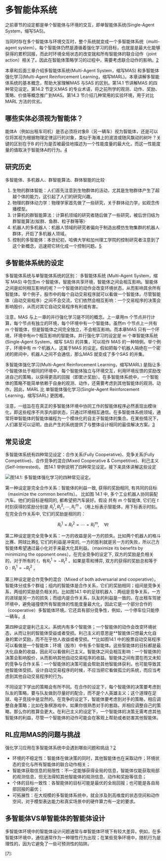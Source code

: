 # 多智能体系统

之前章节的设定都是单个智能体与环境的交互，即单智能体系统(Single-Agent System，缩写SAS)。

当同时存在多个智能体与环境交互时，整个系统就变成一个多智能体系统（multi-agent system）。每个智能体仍然是遵循着强化学习的目标，也就是是最大化能够获得的累积回报，而此时环境全局状态的改变就和所有智能体的联合动作（joint action）相关了。因此在智能体策略学习的过程中，需要考虑联合动作的影响。[2]

本章和后面三章介绍多智能体系统(Multi-Agent System，缩写MAS) 和多智能体强化学习(Multi-Agent Reinforcement Learning，缩写MARL)。本章讲解多智能体系统的基本概念，帮助大家理解MAS 与SAS 的区别。第14.1 节讲解MAS 的四种常见设定。第14.2 节定义MAS 的专业术语，将之前所学的观测、动作、奖励、策略、价值等概念推广到MAS。第14.3 节介绍几种常用的实验环境，用于对比MARL 方法的优劣。

## 哪些实体必须视为智能体？

能体A（例如出租车司机）是否必须将对象B（另一辆车）视为智能体，还是可以仅将其视为根据物理定律运行的对象，类似于海滩上的波浪或随风飘动的树叶？关键的区别在于B 的行为是否被最佳地描述为一个性能度量的最大化，而这一性能度量的值取决于智能体A的行为。[4]

## 研究历史

多智能体、多机器人、群智能算法、群体智能的比较

1. 生物的群体智能：人们首先注意到生物群体的活动，尤其是生物群体产生了超越个体的能力，这引起了人们的研究兴趣。
2. 物理的群体动力学：物理学家首先做了一些研究，关于群体动力学，如观念传播模型。
3. 计算机的群智能算法：计算机领域的研究者随后做了一些研究，被后世归结为群智能算法(蚁群、鱼群、粒子群等等)·
4. 机器人的多机器人：机器人领域的研究者偏向于制造出模仿生物集群的机器人群体，开启了多机器人领域。
5. 控制的多智能体：本世纪初，哈佛大学和加州理工学院的控制研究者注意到了这个新概念，迅速把它转化成一个控制问题。[5]

## 多智能体系统的设定

多智能体系统与单智能体系统的区别： 多智能体系统 (Multi-Agent System，缩写 MAS) 中包含m 个智能体，智能体共享环境，智能体之间会相互影响。智能体之间是如何相互影响的呢？一个智能体的动作会改变环境状态，从而影响其余所有智能体。举个例子，股市中的每个自动交易程序就可以看做一个智能体。尽管智能体（自动交易程序）之间不会交流，它们依然会相互影响：一个交易程序的决策会影响股价，从而对其它自动交易程序有利或有害。

注意，MAS 与上一章的并行强化学习是不同的概念。上一章用m 个节点并行计算，每个节点有独立的环境，每个环境中有一个智能体。虽然m 个节点上一共有m 个智能体，但是智能体之间完全独立，不会相互影响。而本章MAS 只有一个环境，环境中有m个相互影响的智能体。并行强化学习的设定是 m 个单智能体系统 (Single-Agent System，缩写 SAS) 的并集，可以视作 MAS 的一种特例。举个例子，环境中有 m 个机器人，这属于MAS 的设定。假如把每个机器人隔绝在一个密闭的房间中，机器人之间不会通信，那么MAS 就变成了多个SAS 的并集。

多智能体强化学习(Multi-Agent Reinforcement Learning，缩写MARL) 是指让多个智能体处于相同的环境中，每个智能体独立与环境交互，利用环境反馈的奖励改进自己的策略，以获得更高的回报（即累计奖励）。在多智能体系统中，一个智能体的策略不能简单依赖于自身的观测、动作，还需要考虑到其他智能体的观测、动作。因此，MARL 比 单智能体强化学习(Single-Agent Reinforcement Learning，缩写SARL) 更困难。

注意，一组旨在在真正的多智能体环境中协同工作的智能体程序必然表现出模块化，即这些程序不共享内部状态，只通过环境相互通信。在多智能体系统领域，通常将单智能体的智能体编程为一个模块化的自主子智能体的集合。在某些情况下，人们甚至可以证明，由此产生的系统提供了与整体设计相同的最佳解决方案。[3]

## 常见设定

多智能体系统有四种常见设定：合作关系(Fully Cooperative)、竞争关系(Fully Competitive)、合作竞争的混合(Mixed Cooperative & Competitive)、利己主义(Self-Interested)。
图14.1 举例说明了四种常见设定。接下来具体讲解这些设定

![图14.1: 多智能体强化学习的四种常见设定。](../img/MAS.png)

第一种设定是完全合作关系：智能体的利益一致, 获得的奖励相同, 有共同的目标（maximize the common benefits）。 比如图 14.1 中, 多个工业机器人协同装配汽车。他们的目标是相同的, 都希望把汽车装好。假设 共有 $m$ 个智能体, 它们在 $t$ 时刻获得的奖励分别是 $R_t^1, R_t^2, \cdots, R_t^m$ 。（用上标表示智能体，用下标表示时刻。在完全合作关系中, 它们的奖励是相同的：

$$
R_t^1=R_t^2=\cdots=R_t^m, \quad \forall t
$$

第二种设定是完全竞争关系：一方的收益是另一方的损失。比如两个机器人的格斗比赛、网球比赛[6], 它们的利益是冲突的, 一方的胜利就是另一方的失败，所以己方智能体希望通过最小化对手来最大化其利益。（maximize its benefits by minimizing the opponent ones）。在完全竞争的设定下, 双方的奖励是负相关的，对于所有的 $t$，有$R_t^1 \propto-R_t^2$ 。如果是零和博弈, 双方的获得的奖励总和等于 $0: R_t^1=-R_t^2$ 。

第三种设定是合作竞争的混合（Mixed of both adversarial and cooperative）。智能体分成多个群组；组内的智能体是合作关系，它们的奖励相同；组间是竞争关系，两组的奖励是负相关的。比如图14.1 中的足球机器人：两组是竞争关系，一方的进球是另一方的损失；而组内是合作关系，队友的利益是一致的。在出租车驾驶环境中，避免碰撞使所有智能体的性能度量最大化，因此它是一个部分合作的（cooperative）多智能体环境。它还具有部分竞争性，例如，一个停车位只能停一辆车。[4]

第四种设定是利己主义。系统内有多个智能体；一个智能体的动作会改变环境状态，从而让别的智能体受益或者受损。利己主义的意思是**智能体只想最大化自身的累计奖励，而不在乎他人收益或者受损。**比如图14.1 中的股票自动交易程序可以看做是一个智能体；环境（股市）中有多个智能体。这些智能体的目标都是最大化自身的收益，因此可以看做利己主义。智能体之间会相互影响：一个智能体的决策会影响股价，从而影响其他自动交易程序的收益。智能体之间有潜在而又未知的竞争与合作关系：一个智能体的决策可能会帮助其他智能体获利，也可能导致其他智能体受损。设计自动交易程序的时候，不应当把它看做孤立的系统，而应当考虑到其他自动交易程序的行为。

不同设定下学出的策略会有所不同。在合作的设定下，每个智能体的决策要考虑到队友的策略，要与队友做到尽量好的配合，而不是个人英雄主义；这个道理在足球、电子竞技中是显然的。在竞争的设定下，智能体要考虑到对手的策略，相应调整自身策略；比如在象棋游戏中，如果你很熟悉对手的套路，并相应调整自己的策略，那么你的胜算会更大。在利己主义的设定下，一个智能体的决策无需考虑其他智能体的利益，尽管一个智能体的动作可能会在客观上帮助或者妨害其他智能体。

## RL应用MAS的问题与挑战

强化学习应用在多智能体系统中会遇到哪些问题和挑战？[2]

- 环境的不稳定性：智能体在做决策的同时，其他智能体也在采取动作；环境状态的变化与所有智能体的联合动作相关；
- 智能体获取信息的局限性：不一定能够获得全局的信息，智能体仅能获取局部的观测信息，但无法得知其他智能体的观测信息、动作和奖励等信息；
- 个体的目标一致性：各智能体的目标可能是最优的全局回报；也可能是各自局部回报的最优；
- 可拓展性：在大规模的多智能体系统中，就会涉及到高维度的状态空间和动作空间，对于模型表达能力和真实场景中的硬件算力有一定的要求。

## 多智能体VS单智能体的智能体设计

多智能体环境中的智能体设计问题通常与单智能体环境下有较大差异。例如，在多智能体环境中，通信通常作为一种理性行为出现；在某些竞争环境中，随机行为是理性的，因为它避免了一些可预测性的陷阱。

[1]: https://www.math.pku.edu.cn/teachers/zhzhang/drl_v1.pdf
[2]: https://www.thepaper.cn/newsDetail_forward_9829763
[3]: https://ticket-assets.baai.ac.cn/uploads/%E3%80%8A%E4%BA%BA%E5%B7%A5%E6%99%BA%E8%83%BD%EF%BC%9A%E7%8E%B0%E4%BB%A3%E6%96%B9%E6%B3%95%EF%BC%88%E7%AC%AC4%E7%89%88%EF%BC%89%E3%80%8B%E6%A0%B7%E7%AB%A0.pdf
[4]: https://ticket-assets.baai.ac.cn/uploads/%E3%80%8A%E4%BA%BA%E5%B7%A5%E6%99%BA%E8%83%BD%EF%BC%9A%E7%8E%B0%E4%BB%A3%E6%96%B9%E6%B3%95%EF%BC%88%E7%AC%AC4%E7%89%88%EF%BC%89%E3%80%8B%E6%A0%B7%E7%AB%A0.pdf
[5]: https://zhuanlan.zhihu.com/p/343976644
[6]: https://huggingface.co/learn/deep-rl-course/unit7/introduction-to-marl?fw=pt
[7]:
